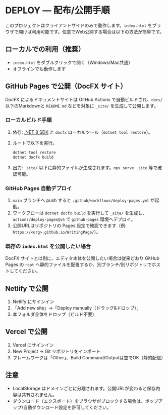 # DEPLOY — 配布/公開手順

このプロジェクトはクライアントサイドのみで動作します。`index.html` をブラウザで開けば利用可能です。任意でWeb公開する場合は以下の方法が簡単です。

## ローカルでの利用（推奨）

- `index.html` をダブルクリックで開く（Windows/Mac共通）
- オフラインでも動作します

## GitHub Pages で公開（DocFX サイト）

DocFX によるドキュメントサイトは GitHub Actions で自動ビルドされ、`docs/` 以下のMarkdownと `README.md` などを対象に `_site/` を生成して公開します。

### ローカルビルド手順

1. 依存: [.NET 8 SDK](https://dotnet.microsoft.com/) と `docfx` ローカルツール（`dotnet tool restore`）。
2. ルートで以下を実行。

   ```bash
   dotnet tool restore
   dotnet docfx build
   ```

3. 出力: `_site/` 以下に静的ファイルが生成されます。`npx serve _site` 等で確認可能。

### GitHub Pages 自動デプロイ

1. `main` ブランチへ push すると `.github/workflows/deploy-pages.yml` が起動。
2. ワークフローは `dotnet docfx build` を実行して `_site/` を生成し、`actions/deploy-pages@v4` で `github-pages` 環境へデプロイ。
3. 公開URLはリポジトリの Pages 設定で確認できます（例: `https://<org>.github.io/WritingPage/`）。

### 既存の `index.html` を公開したい場合

DocFX サイトとは別に、エディタ本体を公開したい場合は従来どおり GitHub Pages の `root` へ静的ファイルを配置するか、別ブランチ/別リポジトリでホストしてください。

## Netlify で公開

1. Netlify にサインイン
2. 「Add new site」→「Deploy manually（ドラッグ&ドロップ）」
3. 本フォルダ全体をドロップ（ビルド不要）

## Vercel で公開

1. Vercel にサインイン
2. New Project → Git リポジトリをインポート
3. フレームワークは「Other」、Build Command/Outputは空でOK（静的配信）

## 注意

- LocalStorage はドメインごとに分離されます。公開URLが変わると保存内容は共有されません。
- ダウンロード（エクスポート）をブラウザがブロックする場合は、ポップアップ/自動ダウンロード設定を許可してください。
